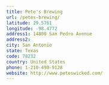 ```yaml
---
title: Pete's Brewing
url: /petes-brewing/
latitude: 29.5761
longitude: -98.4772
address1: 14800 San Pedro Avenue
address2: 
city: San Antonio
state: Texas
code: 78232
country: United States
phone: 1-210-490-9128
website: http://www.peteswicked.com/
---
```


